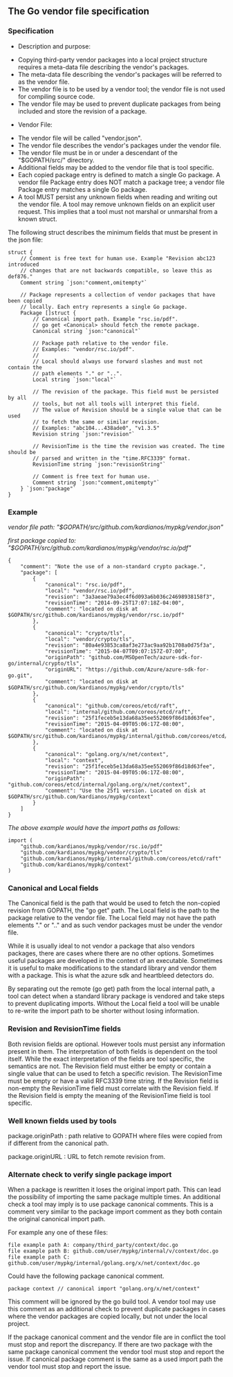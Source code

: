 ## The Go vendor file specification


### Specification
 * Description and purpose:
  - Copying third-party vendor packages into a local project structure requires
    a meta-data file describing the vendor's packages.
  - The meta-data file describing the vendor's packages will be referred to as
    the vendor file.
  - The vendor file is to be used by a vendor tool; the vendor file is not used
    for compiling source code.
  - The vendor file may be used to prevent duplicate packages from being
    included and store the revision of a package.
 * Vendor File:
  - The vendor file will be called "vendor.json".
  - The vendor file describes the vendor's packages under the vendor file.
  - The vendor file must be in or under a descendant of the "$GOPATH/src/" directory.
  - Additional fields may be added to the vendor file that is tool specific.
  - Each copied package entry is defined to match a single Go package. A
    vendor file Package entry does NOT match a package tree; a vendor file
	Package entry matches a single Go package.
  - A tool MUST persist any unknown fields when reading and writing out the
    vendor file. A tool may remove unknown fields on an explicit user request.
	This implies that a tool must not marshal or unmarshal from a known struct.

The following struct describes the minimum fields that must be present in
the json file:
```
struct {
	// Comment is free text for human use. Example "Revision abc123 introduced
	// changes that are not backwards compatible, so leave this as def876."
	Comment string `json:"comment,omitempty"`

	// Package represents a collection of vendor packages that have been copied
	// locally. Each entry represents a single Go package.
	Package []struct {
		// Canonical import path. Example "rsc.io/pdf".
		// go get <Canonical> should fetch the remote package.
		Canonical string `json:"canonical"`

		// Package path relative to the vendor file.
		// Examples: "vendor/rsc.io/pdf".
		//
		// Local should always use forward slashes and must not contain the
		// path elements "." or "..".
		Local string `json:"local"`

		// The revision of the package. This field must be persisted by all
		// tools, but not all tools will interpret this field.
		// The value of Revision should be a single value that can be used
		// to fetch the same or similar revision.
		// Examples: "abc104...438ade0", "v1.3.5"
		Revision string `json:"revision"`

		// RevisionTime is the time the revision was created. The time should be
		// parsed and written in the "time.RFC3339" format.
		RevisionTime string `json:"revisionString"`

		// Comment is free text for human use.
		Comment string `json:"comment,omitempty"`
	} `json:"package"`
}
```

### Example
*vendor file path: "$GOPATH/src/github.com/kardianos/mypkg/vendor.json"*

*first package copied to: "$GOPATH/src/github.com/kardianos/mypkg/vendor/rsc.io/pdf"*

```
{
	"comment": "Note the use of a non-standard crypto package.",
	"package": [
		{
			"canonical": "rsc.io/pdf",
			"local": "vendor/rsc.io/pdf",
			"revision": "3a3aeae79a3ec4f6d093a6b036c24698938158f3",
			"revisionTime": "2014-09-25T17:07:18Z-04:00",
			"comment": "located on disk at $GOPATH/src/github.com/kardianos/mypkg/vendor/rsc.io/pdf"
		},
		{
			"canonical": "crypto/tls",
			"local": "vendor/crypto/tls",
			"revision": "80a4e93853ca8af3e273ac9aa92b1708a0d75f3a",
			"revisionTime": "2015-04-07T09:07:157Z-07:00",
			"originPath": "github.com/MSOpenTech/azure-sdk-for-go/internal/crypto/tls",
			"originURL": "https://github.com/Azure/azure-sdk-for-go.git",
			"comment": "located on disk at $GOPATH/src/github.com/kardianos/mypkg/vendor/crypto/tls"
		},
		{
			"canonical": "github.com/coreos/etcd/raft",
			"local": "internal/github.com/coreos/etcd/raft",
			"revision": "25f1feceb5e13da68a35ee552069f86d18d63fee",
			"revisionTime": "2015-04-09T05:06:17Z-08:00",
			"comment": "located on disk at $GOPATH/src/github.com/kardianos/mypkg/internal/github.com/coreos/etcd/raft"
		},
		{
			"canonical": "golang.org/x/net/context",
			"local": "context",
			"revision": "25f1feceb5e13da68a35ee552069f86d18d63fee",
			"revisionTime": "2015-04-09T05:06:17Z-08:00",
			"originPath": "github.com/coreos/etcd/internal/golang.org/x/net/context",
			"comment": "Use the 25f1 version. Located on disk at $GOPATH/src/github.com/kardianos/mypkg/context"
		}
	]
}
```
*The above example would have the import paths as follows:*
```
import (
	"github.com/kardianos/mypkg/vendor/rsc.io/pdf"
	"github.com/kardianos/mypkg/vendor/crypto/tls"
	"github.com/kardianos/mypkg/internal/github.com/coreos/etcd/raft"
	"github.com/kardianos/mypkg/context"
)
```

### Canonical and Local fields
The Canonical field is the path that would be used to fetch the non-copied revision
from GOPATH, the "go get" path. The Local field is the path to the package
relative to the vendor file. The Local field may not have the path elements
"." or ".." and as such vendor packages must be under the vendor file.

While it is usually ideal to not vendor a package that also vendors packages,
there are cases where there are no other options. Sometimes useful packages
are developed in the context of an executable. Sometimes it is useful to make
modifications to the standard library and vendor them with a package. This is
what the azure sdk and heartbleed detectors do.

By separating out the remote (go get) path from the local internal path,
a tool can detect when a standard library package is vendored and take steps
to prevent duplicating imports. Without the Local field a tool will be unable
to re-write the import path to be shorter without losing information.

### Revision and RevisionTime fields
Both revision fields are optional. However tools must persist any information
present in them. The interpretation of both fields is dependent on the tool
itself. While the exact interpretation of the fields are tool specific, the
semantics are not. The Revision field must either be empty or contain a single
value that can be used to fetch a specific revision. The RevisionTime must be
empty or have a valid RFC3339 time string. If the Revision field is non-empty
the RevisionTime field must correlate with the Revision field. If the Revision
field is empty the meaning of the RevisionTime field is tool specific.

### Well known fields used by tools
package.originPath : path relative to GOPATH where files were copied from if
 different from the canonical path.

package.originURL : URL to fetch remote revision from.

### Alternate check to verify single package import
When a package is rewritten it loses the original import path. This can lead
the possibility of importing the same package multiple times. An additional
check a tool may imply is to use package canonical comments. This is a comment
very similar to the package import comment as they both contain the original
canonical import path.

For example any one of these files:
```
file example path A: company/third_party/context/doc.go
file example path B: github.com/user/mypkg/internal/v/context/doc.go
file example path C: github.com/user/mypkg/internal/golang.org/x/net/context/doc.go
```
Could have the following package canonical comment.
```
package context // canonical import "golang.org/x/net/context"
```

This comment will be ignored by the go build tool. A vendor tool may use
this comment as an additional check to prevent duplicate packages in cases
where the vendor packages are copied locally, but not under the local project.

If the package canonical comment and the vendor file are in conflict the tool must
stop and report the discrepancy. If there are two package with the same
package canonical comment the vendor tool must stop and report the issue. If
canonical package comment is the same as a used import path the vendor tool must
stop and report the issue.
